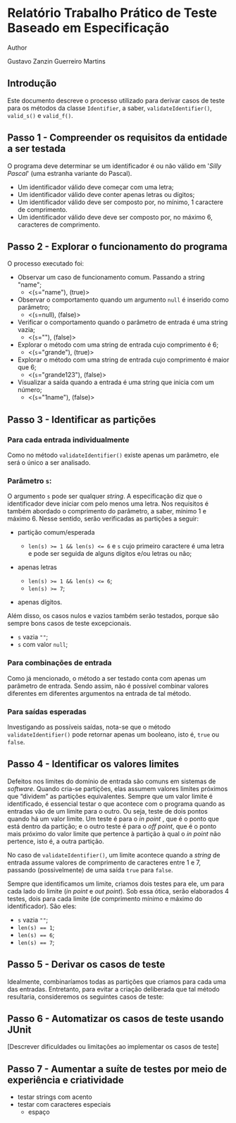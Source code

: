 # Relatório Trabalho Prático de Teste Baseado em Especificação

<!-- #### Método para adição de números inteiros muito, muito grandes -->

Author

Gustavo Zanzin Guerreiro Martins


## Introdução

Este documento descreve o processo utilizado para derivar casos de teste para os métodos da classe `Identifier`, a saber, `validateIdentifier()`, `valid_s()` e `valid_f()`.


## Passo 1 - Compreender os requisitos da entidade a ser testada

O programa deve determinar se um identificador é ou não 
válido em '_Silly Pascal_' (uma estranha variante do Pascal).

- Um identificador válido deve começar com uma letra;
- Um identificador válido deve conter apenas letras ou dígitos;
- Um identificador válido deve ser composto por, no mínimo, 1 caractere de comprimento.
- Um identificador válido deve deve ser composto por, no máximo 6, caracteres de comprimento.

## Passo 2 - Explorar o funcionamento do programa

O processo executado foi:

- Observar um caso de funcionamento comum. Passando a string "name";
    - <(`s`="name"), (true)>
- Observar o comportamento quando um argumento `null` é inserido como parâmetro;
    - <(`s`=null), (false)>
- Verificar o comportamento quando o parâmetro de entrada é uma string vazia;
    - <(`s`=""), (false)>
- Explorar o método com uma string de entrada cujo comprimento é 6;
    - <(`s`="grande"), (true)>
- Explorar o método com uma string de entrada cujo comprimento é maior que 6;
    - <(`s`="grande123"), (false)>
- Visualizar a saída quando a entrada é uma string que inicia com um número;
    - <(`s`="1name"), (false)>


## Passo 3 - Identificar as partições

### Para cada entrada individualmente

Como no método `validateIdentifier()` existe apenas um parâmetro, ele será o único a ser analisado.

### Parâmetro `s`:

O argumento `s` pode ser qualquer _string_. A especificação diz que o identificador deve iniciar com pelo menos uma letra. Nos requisitos é também abordado o comprimento do parâmetro, a saber, mínimo 1 e máximo 6. Nesse sentido, serão verificadas as partições a seguir:

- partição comum/esperada
    -  `len(s) >= 1 && len(s) <= 6` e `s` cujo primeiro caractere é uma letra e pode ser seguida de alguns dígitos e/ou letras ou não;

- apenas letras
    - `len(s) >= 1 && len(s) <= 6`;
    - `len(s) >= 7`;

- apenas dígitos.
 
Além disso, os casos nulos e vazios também serão testados, porque são sempre bons casos de teste excepcionais.

- `s` vazia `""`;
- `s` com valor `null`;

### Para combinações de entrada

Como já mencionado, o método a ser testado conta com apenas um parâmetro de entrada. Sendo assim, não é possível combinar valores diferentes em diferentes argumentos na entrada de tal método.

### Para saídas esperadas

Investigando as possíveis saídas, nota-se que o método `validateIdentifier()` pode retornar apenas um booleano, isto é, `true` ou `false`.

## Passo 4 - Identificar os valores limites

Defeitos nos limites do domínio de entrada são comuns em sistemas de _software_. Quando cria-se partições, elas assumem valores limites próximos que “dividem” as partições equivalentes. Sempre que um valor limite é identificado, é essencial testar o que acontece com o programa quando as entradas vão de um limite para o outro. Ou seja, teste de dois pontos quando há um valor limite. Um teste é para o _in point_ , que é o ponto que está dentro da partição; e o outro teste é para o _off point_, que é o ponto mais próximo do valor limite que pertence à partição à qual o _in point_ não pertence, isto é, a outra partição.

No caso de `validateIdentifier()`, um limite acontece quando a _string_ de entrada assume valores de comprimento de caracteres entre 1 e 7, passando (possivelmente) de uma saída `true` para `false`.

Sempre que identificamos um limite, criamos dois testes para ele, um para cada lado do limite (_in point_ e _out point_). Sob essa ótica, serão elaborados 4 testes, dois para cada limite (de comprimento mínimo e máximo do identificador). São eles:

- `s` vazia `""`;
- `len(s) == 1`;
- `len(s) == 6`;
- `len(s) == 7`;


## Passo 5 - Derivar os casos de teste

Idealmente, combinaríamos todas as partições que criamos para cada uma das entradas. Entretanto, para evitar a criação deliberada que tal método resultaria, consideremos os seguintes casos de teste:

## Passo 6 - Automatizar os casos de teste usando JUnit
[Descrever dificuldades ou limitações ao implementar os casos de teste]

## Passo 7 - Aumentar a suíte de testes por meio de experiência e criatividade
- testar strings com acento
- testar com caracteres especiais
    - espaço